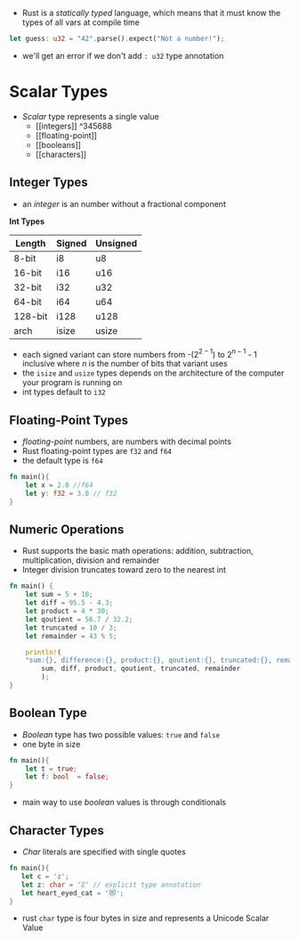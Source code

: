 - Rust is a *statically typed* language, which means that it must know the types of all vars at compile time
```rust 
let guess: u32 = "42".parse().expect("Not a number!");
```
- we'll get an error if we don't add `: u32` type annotation

# Scalar Types
- *Scalar* type represents a single value
	- [[integers]] ^345688
	- [[floating-point]]
	- [[booleans]]
	- [[characters]]

## Integer Types

- an *integer* is an number without a fractional component

**Int Types**

| **Length** | **Signed** | **Unsigned** |
| ---------- | ---------- | ------------ |
| 8-bit      | i8         | u8           |
| 16-bit     | i16        | u16          |
| 32-bit     | i32        | u32          |
| 64-bit     | i64        | u64          |
| 128-bit    | i128       | u128         |
| arch       | isize      | usize        |
- each signed variant can store numbers from -(2$^{2-1}$) to 2$^{n-1}$ - 1 inclusive where *n* is the number of bits that variant uses
- the `isize` and `usize` types depends on the architecture of the computer your program is running on
- int types default to `i32`

## Floating-Point Types
- *floating-point* numbers, are numbers with decimal points
- Rust floating-point types are `f32` and `f64` 
- the default type is `f64`
```rust
fn main(){
	let x = 2.0 //f64
	let y: f32 = 3.0 // f32
}
```


## Numeric Operations
- Rust supports the basic math operations: addition, subtraction, multiplication, division and remainder
- Integer division truncates toward zero to the nearest int
```rust
fn main() {
    let sum = 5 + 10;
    let diff = 95.5 - 4.3;
    let product = 4 * 30;
    let qoutient = 56.7 / 32.2;
    let truncated = 10 / 3;
    let remainder = 43 % 5;

    println!(
    "sum:{}, difference:{}, product:{}, qoutient:{}, truncated:{}, remainder:{}",
        sum, diff, product, qoutient, truncated, remainder
        );
}
```


## Boolean Type
- *Boolean* type has two possible values: `true` and `false`
- one byte in size
```rust
fn main(){
    let t = true; 
    let f: bool  = false; 
}
```
- main way to use *boolean* values is through conditionals

## Character Types
- *Char* literals are specified with single quotes
```rust 
fn main(){
   let c = 'z';
   let z: char = 'ℤ' // explicit type annotation
   let heart_eyed_cat = '😻';
}
```
- rust `char` type is four bytes in size and represents a Unicode Scalar Value